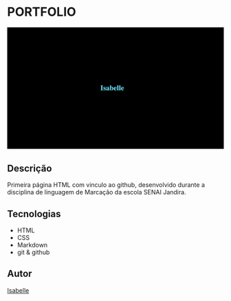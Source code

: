 # PORTFOLIO

![](./preview.png)

## Descrição
Primeira página HTML com vinculo ao github, desenvolvido durante a disciplina de 
linguagem de Marcação da escola SENAI Jandira.

## Tecnologias
* HTML
* CSS
* Markdown
* git
& github

## Autor
[Isabelle](https://www.linkedin.com/in/IsabelleAbreuu)
